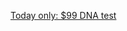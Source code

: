 ---
layout: post
wordpress_id: 585
wordpress_url: http://noesbueno.com/archives/585
date: '2010-04-23 17:01:08 -0500'
date_gmt: '2010-04-23 22:01:08 -0500'
body: |
  <p><a href="http://kottke.org/10/04/today-only-99-dna-test">Today only: $99 DNA test</a></p>
---